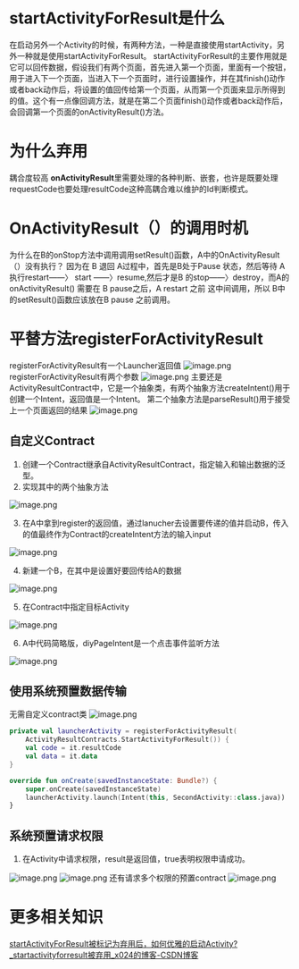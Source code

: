 # startActivityForResult是什么
在启动另外一个Activity的时候，有两种方法，一种是直接使用startActivity，另外一种就是使用startActivityForResult。
startActivityForResult的主要作用就是它可以回传数据，假设我们有两个页面，首先进入第一个页面，里面有一个按钮，用于进入下一个页面，当进入下一个页面时，进行设置操作，并在其finish()动作或者back动作后，将设置的值回传给第一个页面，从而第一个页面来显示所得到的值。这个有一点像回调方法，就是在第二个页面finish()动作或者back动作后，会回调第一个页面的onActivityResult()方法。
# 为什么弃用
耦合度较高
**onActivityResult**里需要处理的各种判断、嵌套，也许是既要处理requestCode也要处理resultCode这种高耦合难以维护的Id判断模式。
# OnActivityResult（）的调用时机
为什么在B的onStop方法中调用调用setResult()函数，A中的OnActivityResult（）没有执行？
因为在 B 退回 A过程中，首先是B处于Pause 状态，然后等待 A 执行restart——〉 start ——〉resume,然后才是B 的stop——〉destroy，而A的 onActivityResult() 需要在 B pause之后，A restart 之前 这中间调用，所以 B中的setResult()函数应该放在B pause 之前调用。
# 平替方法registerForActivityResult
registerForActivityResult有一个Launcher返回值
![image.png](https://cdn.nlark.com/yuque/0/2023/png/32682386/1683341678740-de48dd51-68c8-46bb-b3dd-9960031c107d.png#averageHue=%234b4732&clientId=u5fe37365-570d-4&from=paste&height=121&id=u9480acc7&originHeight=181&originWidth=718&originalType=binary&ratio=1.5&rotation=0&showTitle=false&size=69743&status=done&style=none&taskId=u6e6624b5-6bdf-49ad-8333-32334fd166f&title=&width=478.6666666666667)
registerForActivityResult有两个参数
![image.png](https://cdn.nlark.com/yuque/0/2023/png/32682386/1683340736411-d79a7c37-bc8f-4006-8dc2-e7040aee6723.png#averageHue=%232c2b2d&clientId=u5fe37365-570d-4&from=paste&height=199&id=u393f2468&originHeight=298&originWidth=763&originalType=binary&ratio=1.5&rotation=0&showTitle=false&size=112487&status=done&style=none&taskId=u4649f180-97c9-4949-ae74-0d4fe2cbb69&title=&width=508.6666666666667)
主要还是ActivityResultContract中，它是一个抽象类，有两个抽象方法createIntent()用于创建一个Intent，返回值是一个Intent。
第二个抽象方法是parseResult()用于接受上一个页面返回的结果
![image.png](https://cdn.nlark.com/yuque/0/2023/png/32682386/1683340964753-e457110d-53ab-4016-aeb3-da91c454b856.png#averageHue=%232c303a&clientId=u5fe37365-570d-4&from=paste&height=163&id=u8f175233&originHeight=244&originWidth=697&originalType=binary&ratio=1.5&rotation=0&showTitle=false&size=112185&status=done&style=none&taskId=ubea2abcb-062a-4077-86b6-d01e34adb17&title=&width=464.6666666666667)

## 自定义Contract

1. 创建一个Contract继承自ActivityResultContract，指定输入和输出数据的泛型。
2. 实现其中的两个抽象方法

![image.png](https://cdn.nlark.com/yuque/0/2023/png/32682386/1683341597815-58ad54d8-7ab5-4a03-aab3-21f8bcbc2396.png#averageHue=%232d2d2c&clientId=u5fe37365-570d-4&from=paste&height=325&id=u70d2b33b&originHeight=488&originWidth=670&originalType=binary&ratio=1.5&rotation=0&showTitle=false&size=146825&status=done&style=none&taskId=u218706b7-b5f8-4d36-b64c-20f5c007ee3&title=&width=446.6666666666667)

3. 在A中拿到register的返回值，通过lanucher去设置要传递的值并启动B，传入的值最终作为Contract的createIntent方法的输入input

![image.png](https://cdn.nlark.com/yuque/0/2023/png/32682386/1683341958605-87b9a435-4396-442b-83f4-b44341fecfb6.png#averageHue=%232c2c2b&clientId=u5fe37365-570d-4&from=paste&height=261&id=u4f1edcfa&originHeight=392&originWidth=1108&originalType=binary&ratio=1.5&rotation=0&showTitle=false&size=137887&status=done&style=none&taskId=ud86ab3a7-1287-4661-9296-aea5785b64d&title=&width=738.6666666666666)

4. 新建一个B，在其中是设置好要回传给A的数据

![image.png](https://cdn.nlark.com/yuque/0/2023/png/32682386/1683342147311-caccc4fe-9ba6-42fb-b17d-4850a5baa2fd.png#averageHue=%23433e33&clientId=u5fe37365-570d-4&from=paste&height=197&id=ua65d0da0&originHeight=295&originWidth=507&originalType=binary&ratio=1.5&rotation=0&showTitle=false&size=100411&status=done&style=none&taskId=u85ad42de-546f-4fde-8629-d8fc47feafc&title=&width=338)

5. 在Contract中指定目标Activity

![image.png](https://cdn.nlark.com/yuque/0/2023/png/32682386/1683342725708-8b4080b8-a937-4409-9ac2-d3970dae1a78.png#averageHue=%232d2c2b&clientId=u7ac164a3-72e6-4&from=paste&height=331&id=uc07abd10&originHeight=496&originWidth=700&originalType=binary&ratio=1.5&rotation=0&showTitle=false&size=137182&status=done&style=none&taskId=u0366fcae-d873-4c63-9fc2-aa01a7dd5cf&title=&width=466.6666666666667)

6. A中代码简略版，diyPageIntent是一个点击事件监听方法

![image.png](https://cdn.nlark.com/yuque/0/2023/png/32682386/1683342244365-342cb6bc-298a-450f-9f6a-97b5df10e530.png#averageHue=%232c2c2c&clientId=u5fe37365-570d-4&from=paste&height=185&id=uecdfa529&originHeight=278&originWidth=1077&originalType=binary&ratio=1.5&rotation=0&showTitle=false&size=98639&status=done&style=none&taskId=uc126b13c-8e03-454f-bc08-81fa0d723ac&title=&width=718)
## 使用系统预置数据传输
无需自定义contract类
![image.png](https://cdn.nlark.com/yuque/0/2023/png/32682386/1683343012006-33158c97-8d33-4804-96e9-3e1401c20901.png#averageHue=%232d2d2c&clientId=u7ac164a3-72e6-4&from=paste&height=492&id=ud435abd2&originHeight=738&originWidth=1140&originalType=binary&ratio=1.5&rotation=0&showTitle=false&size=275582&status=done&style=none&taskId=u30b09aea-e50d-42ee-b896-7f9355750f4&title=&width=760)
```kotlin
private val launcherActivity = registerForActivityResult(
    ActivityResultContracts.StartActivityForResult()) {
    val code = it.resultCode
    val data = it.data
}

override fun onCreate(savedInstanceState: Bundle?) {
    super.onCreate(savedInstanceState)
    launcherActivity.launch(Intent(this, SecondActivity::class.java))
}

```
## 系统预置请求权限

1. 在Activity中请求权限，result是返回值，true表明权限申请成功。

![image.png](https://cdn.nlark.com/yuque/0/2023/png/32682386/1683343204479-fa583f30-25b8-4072-b824-3b8ae7036c67.png#averageHue=%232d2d2c&clientId=u7ac164a3-72e6-4&from=paste&height=105&id=u5a4d6c1d&originHeight=158&originWidth=1087&originalType=binary&ratio=1.5&rotation=0&showTitle=false&size=65067&status=done&style=none&taskId=u42e6f605-5bfc-4c94-ae48-d9ca2b546da&title=&width=724.6666666666666)
![image.png](https://cdn.nlark.com/yuque/0/2023/png/32682386/1683343271549-5f7f7452-4136-4297-b3a7-c88e5b91998f.png#averageHue=%233d3f31&clientId=u7ac164a3-72e6-4&from=paste&height=65&id=ud6dcc8a6&originHeight=97&originWidth=735&originalType=binary&ratio=1.5&rotation=0&showTitle=false&size=38572&status=done&style=none&taskId=ub774406e-2c96-45cb-88cb-025a4ef265d&title=&width=490)
还有请求多个权限的预置contract
![image.png](https://cdn.nlark.com/yuque/0/2023/png/32682386/1683343352685-d0f24c8c-cd88-42ae-b361-d8211f052f73.png#averageHue=%23fdfefa&clientId=u7ac164a3-72e6-4&from=paste&height=163&id=u9b77bcda&originHeight=245&originWidth=916&originalType=binary&ratio=1.5&rotation=0&showTitle=false&size=211823&status=done&style=none&taskId=u2f313671-d20c-45f5-89bd-c7dabc2a3ed&title=&width=610.6666666666666)
# 更多相关知识
[startActivityForResult被标记为弃用后，如何优雅的启动Activity?_startactivityforresult被弃用_x024的博客-CSDN博客](https://blog.csdn.net/hx7013/article/details/120916287)
